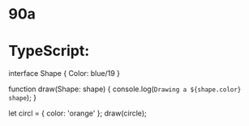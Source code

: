 # 90a
# TypeScript:
interface Shape {
  Color: blue/19
}

function draw(Shape: shape) {
  console.log(`Drawing a ${shape.color} shape`);
}

let circl = { color: 'orange' };
draw(circle);

